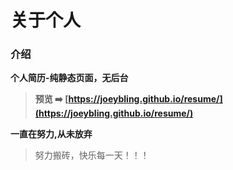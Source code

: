 # 关于个人

### 介绍
**个人简历-纯静态页面，无后台**

> **预览 ➡️ [https://joeybling.github.io/resume/](https://joeybling.github.io/resume/)**


**一直在努力,从未放弃**
> 努力搬砖，快乐每一天！！！

